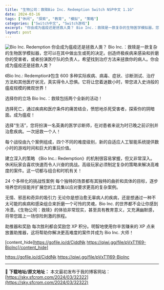 ```yaml
---
title: "生物公司：救赎Bio Inc. Redemption Switch NSP中文 1.1G"
date: 2024-03-16
tags: ["休闲", "探索", "教育", "模拟", "策略"]
categories: ["Switch中文", "Switch游戏"]
excerpt: "你会成为瘟疫还是拯救人类？ Bio Inc.：救赎是一款复杂的生物医学模拟器，您可以在其中做出生或死的决定。创造终极疾病来感染和折磨你的受害者，或者扮演医疗队的负责人，希望找到治疗方法来拯救你的病人。你会成为瘟疫还是拯救人类？ 《Bio Inc.: Redemption》包含 600 多种实际疾病、&hellip;"
layout: post
---
```


<img class="aligncenter" src="https://sky.sfcrom.com/wp-content/uploads/2024/03/20240329100753-3310a.jpeg" alt="Bio Inc. Redemption" />
你会成为瘟疫还是拯救人类？
Bio Inc.：救赎是一款复杂的生物医学模拟器，您可以在其中做出生或死的决定。创造终极疾病来感染和折磨你的受害者，或者扮演医疗队的负责人，希望找到治疗方法来拯救你的病人。你会成为瘟疫还是拯救人类？

《Bio Inc.: Redemption》包含 600 多种实际疾病、病毒、症状、诊断测试、治疗方法和其他医疗状况，真实得令人恐惧。它将让您着迷数小时，带您进入史诗般的瘟疫规模的微观世界！

选择你的立场
Bio Inc.：救赎包括两个全新的活动！

选择死亡，通过疾病和医疗条件的痛苦结合，愤怒地杀死受害者，探索你的阴暗面。成为瘟疫！

选择“生活”，您将扮演一名英勇的医学诊断师，在对患者来说为时已晚之前识别并治愈疾病。一次拯救一个人！

每个战役由九个案例组成，四个不同的难度级别，新的自适应人工智能系统提供数小时的游戏时间和巨大的重玩价值。

建立深入的策略
《Bio Inc.: Redemption》的机制很容易掌握，但又非常深入。休闲玩家会喜欢快速而令人兴奋的挑战。高级玩家必须制定复杂的策略来解决高难度的案件。这一切都与组合和时机有关！

24 个多样化的挑战性案例
每个独特的场景都有其独特的曲折和具体的目标，逐步培养您的技能并扩展您的工具集以应对要求更高的复杂案例。

无情、邪恶和奇异的吸引力
无论你是想治愈无辜病人的疾病，还是想通过一种不太可能的疾病和感染组合来折磨一个可怜的灵魂，Bio Inc. 的世界都不会让你感到冷漠。《生物公司：救赎》的体验非常现实，甚至具有教育意义，又充满幽默感，将带您踏上一场惊险刺激的旅程。

助推器和奖励
每次胜利都会奖励您 XP 积分。明智地使用你辛苦赚来的 XP 点来放置助推器，这将帮助你解决更高难度的案件并成为 Bio Inc. 大师！

[content_hide]https://gofile.io/d/CjddNk
https://qiwi.gg/file/pVxT1169-BioInc[/content_hide]

<!--wechatfans start-->
https://gofile.io/d/CjddNk
https://qiwi.gg/file/pVxT1169-BioInc<!--wechatfans end-->

---
📖 **下载地址/原文地址：** 本文最初发布于我的博客网站：[https://sky.sfcrom.com/2024/03/32322](https://sky.sfcrom.com/2024/03/32322)
